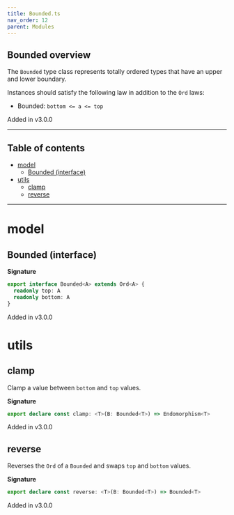 ```yaml
---
title: Bounded.ts
nav_order: 12
parent: Modules
---
```


## Bounded overview

The `Bounded` type class represents totally ordered types that have an upper and lower boundary.

Instances should satisfy the following law in addition to the `Ord` laws:

- Bounded: `bottom <= a <= top`

Added in v3.0.0

---

<h2 class="text-delta">Table of contents</h2>

- [model](#model)
  - [Bounded (interface)](#bounded-interface)
- [utils](#utils)
  - [clamp](#clamp)
  - [reverse](#reverse)

---

# model

## Bounded (interface)

**Signature**

```ts
export interface Bounded<A> extends Ord<A> {
  readonly top: A
  readonly bottom: A
}
```

Added in v3.0.0

# utils

## clamp

Clamp a value between `bottom` and `top` values.

**Signature**

```ts
export declare const clamp: <T>(B: Bounded<T>) => Endomorphism<T>
```

Added in v3.0.0

## reverse

Reverses the `Ord` of a `Bounded` and swaps `top` and `bottom` values.

**Signature**

```ts
export declare const reverse: <T>(B: Bounded<T>) => Bounded<T>
```

Added in v3.0.0
